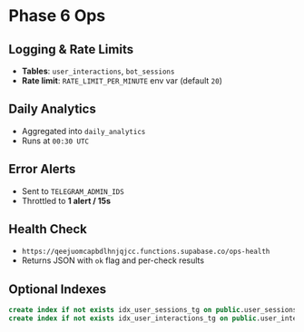# Phase 6 Ops

## Logging & Rate Limits

- **Tables**: `user_interactions`, `bot_sessions`
- **Rate limit**: `RATE_LIMIT_PER_MINUTE` env var (default `20`)

## Daily Analytics

- Aggregated into `daily_analytics`
- Runs at `00:30 UTC`

## Error Alerts

- Sent to `TELEGRAM_ADMIN_IDS`
- Throttled to **1 alert / 15s**

## Health Check

- `https://qeejuomcapbdlhnjqjcc.functions.supabase.co/ops-health`
- Returns JSON with `ok` flag and per-check results

## Optional Indexes

```sql
create index if not exists idx_user_sessions_tg on public.user_sessions(telegram_user_id);
create index if not exists idx_user_interactions_tg on public.user_interactions(telegram_user_id);
```
